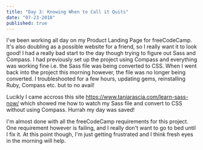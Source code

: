```yaml
---
title: "Day 3: Knowing When to Call it Quits"
date: "07-23-2018"
published: true
---
```

I've been working all day on my Product Landing Page for freeCodeCamp. It's also doubling as a possible website for a friend, so I really want it to look good! I had a really bad start to the day though trying to figure out Sass and Compass. I had previously set up the project using Compass and everything was working fine i.e. the Sass file was being converted to CSS. When I went back into the project this morning however, the file was no longer being converted. I troubleshooted for a few hours, updating gems, reinstalling Ruby, Compass etc. but to no avail!

Lucikly I came accross this site https://www.taniarascia.com/learn-sass-now/ which showed me how to watch my Sass file and convert to CSS without using Compass. Hurrah my day was saved!

I'm almost done with all the freeCodeCamp requirements for this project. One requirement however is failing, and I really don't want to go to bed until I fix it. At this point though, I'm just getting frustrated and I think fresh eyes in the morning will help.
